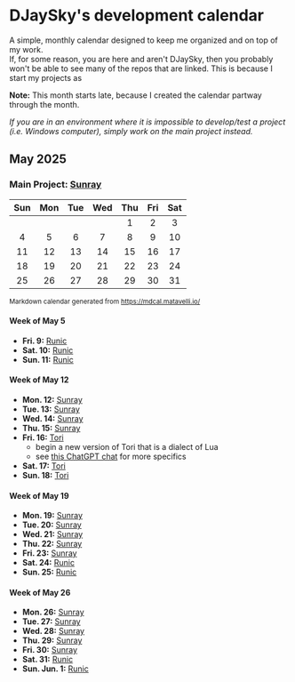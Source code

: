 # DJaySky's development calendar
A simple, monthly calendar designed to keep me organized and on top of my work.  
If, for some reason, you are here and aren't DJaySky, then you probably won't be able to see many of the repos that are linked. This is because I start my projects as 

**Note:** This month starts late, because I created the calendar partway through the month.

*If you are in an environment where it is impossible to develop/test a project (i.e. Windows computer), simply work on the main project instead.*

## May 2025
### Main Project: [Sunray](https://github.com/DJaySky/Sunray)

|	Sun	|	Mon	|	Tue	|	Wed	|	Thu	|	Fri	|	Sat	|
| :---: | :---: | :---: | :---: | :---: | :---: | :---: |
|		|		|		|		|	1	|	2	|	3	|
|	4	|	5	|	6	|	7	|	8	|	9	|	10	|
|	11	|	12	|	13	|	14	|	15	|	16	|	17	|
|	18	|	19	|	20	|	21	|	22	|	23	|	24	|
|	25	|	26	|	27	|	28	|	29	|	30	|	31	|

<sub>Markdown calendar generated from https://mdcal.matavelli.io/</sub>

#### Week of May 5
- **Fri. 9:** [Runic](https://github.com/DJaySky/runic)
- **Sat. 10:** [Runic](https://github.com/DJaySky/runic)
- **Sun. 11:** [Runic](https://github.com/DJaySky/runic)

#### Week of May 12
- **Mon. 12:** [Sunray](https://github.com/DJaySky/Sunray)
- **Tue. 13:** [Sunray](https://github.com/DJaySky/Sunray)
- **Wed. 14:** [Sunray](https://github.com/DJaySky/Sunray)
- **Thu. 15:** [Sunray](https://github.com/DJaySky/Sunray)
- **Fri. 16:** [Tori](https://github.com/DJaySky/Tori)
  - begin a new version of Tori that is a dialect of Lua
  - see [this ChatGPT chat](https://chatgpt.com/share/681df815-ebfc-8007-a8b9-42a754587c93) for more specifics
- **Sat. 17:** [Tori](https://github.com/DJaySky/Tori)
- **Sun. 18:** [Tori](https://github.com/DJaySky/Tori)

#### Week of May 19
- **Mon. 19:** [Sunray](https://github.com/DJaySky/Sunray)
- **Tue. 20:** [Sunray](https://github.com/DJaySky/Sunray)
- **Wed. 21:** [Sunray](https://github.com/DJaySky/Sunray)
- **Thu. 22:** [Sunray](https://github.com/DJaySky/Sunray)
- **Fri. 23:** [Sunray](https://github.com/DJaySky/Sunray)
- **Sat. 24:** [Runic](https://github.com/DJaySky/runic)
- **Sun. 25:** [Runic](https://github.com/DJaySky/runic)

#### Week of May 26
- **Mon. 26:** [Sunray](https://github.com/DJaySky/Sunray)
- **Tue. 27:** [Sunray](https://github.com/DJaySky/Sunray)
- **Wed. 28:** [Sunray](https://github.com/DJaySky/Sunray)
- **Thu. 29:** [Sunray](https://github.com/DJaySky/Sunray)
- **Fri. 30:** [Sunray](https://github.com/DJaySky/Sunray)
- **Sat. 31:** [Runic](https://github.com/DJaySky/Runic)
- **Sun. Jun. 1:** [Runic](https://github.com/DJaySky/Runic)
